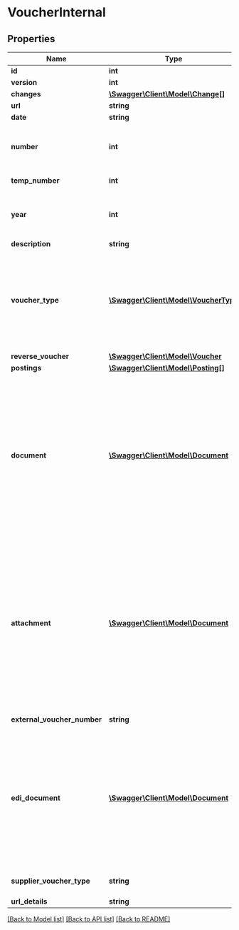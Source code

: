 # VoucherInternal

## Properties
Name | Type | Description | Notes
------------ | ------------- | ------------- | -------------
**id** | **int** |  | [optional] 
**version** | **int** |  | [optional] 
**changes** | [**\Swagger\Client\Model\Change[]**](Change.md) |  | [optional] 
**url** | **string** |  | [optional] 
**date** | **string** |  | 
**number** | **int** | System generated number that cannot be changed. | [optional] 
**temp_number** | **int** | Temporary voucher number. | [optional] 
**year** | **int** | System generated number that cannot be changed. | [optional] 
**description** | **string** |  | 
**voucher_type** | [**\Swagger\Client\Model\VoucherType**](VoucherType.md) | Voucher type. Must not be of type &#39;Utgående faktura&#39; (&#39;Outgoing Invoice&#39;) on new vouchers, instead use voucherType&#x3D;null or use the Invoice endpoint. | [optional] 
**reverse_voucher** | [**\Swagger\Client\Model\Voucher**](Voucher.md) |  | [optional] 
**postings** | [**\Swagger\Client\Model\Posting[]**](Posting.md) |  | 
**document** | [**\Swagger\Client\Model\Document**](Document.md) | If the documentation for the voucher has been generated by the system (e.g. an invoice) then this is a reference to the generated document. This document is always a PDF. Note that a voucher may have both a document, an attachment and an ediDocument. | [optional] 
**attachment** | [**\Swagger\Client\Model\Document**](Document.md) | If the documentation for the voucher has been provided from an external source (e.g. another system via API or a user upload) then this is a reference to the document. This is always a PDF. Note that a voucher may have both a document, an attachment and an ediDocument. | [optional] 
**external_voucher_number** | **string** | External voucher number. | [optional] 
**edi_document** | [**\Swagger\Client\Model\Document**](Document.md) | If the voucher is created based on a machine readable document (such as EHF or EFO/NELFO) then this is a reference to that document. Note that a voucher may have both a document, an attachment and an ediDocument. | [optional] 
**supplier_voucher_type** | **string** | Supplier voucher type - simple and detailed. | [optional] 
**url_details** | **string** |  | [optional] 

[[Back to Model list]](../README.md#documentation-for-models) [[Back to API list]](../README.md#documentation-for-api-endpoints) [[Back to README]](../README.md)


